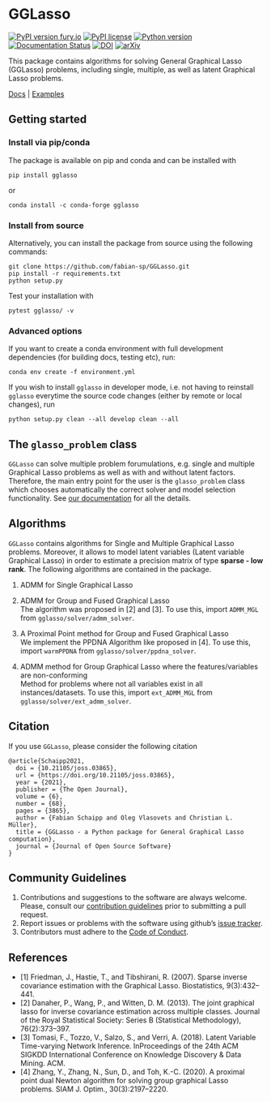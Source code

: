 # GGLasso

[![PyPI version fury.io](https://badge.fury.io/py/gglasso.svg)](https://pypi.python.org/pypi/gglasso/)
[![PyPI license](https://img.shields.io/pypi/l/gglasso.svg)](https://pypi.python.org/pypi/gglasso/)
[![Python version](https://img.shields.io/badge/python-3.7%20%7C%203.8%20%7C%203.9-blue)](https://www.python.org/)
[![Documentation Status](https://readthedocs.org/projects/gglasso/badge/?version=latest)](http://gglasso.readthedocs.io/?badge=latest)
[![DOI](https://joss.theoj.org/papers/10.21105/joss.03865/status.svg)](https://doi.org/10.21105/joss.03865)
[![arXiv](https://img.shields.io/badge/arXiv-2011.00898-b31b1b.svg)](https://arxiv.org/abs/2110.10521)


This package contains algorithms for solving General Graphical Lasso (GGLasso) problems, including single, multiple, as well as latent 
Graphical Lasso problems. <br>

[Docs](https://gglasso.readthedocs.io/en/latest/) | [Examples](https://gglasso.readthedocs.io/en/latest/auto_examples/index.html)

## Getting started

### Install via pip/conda

The package is available on pip and conda and can be installed with

    pip install gglasso

or

    conda install -c conda-forge gglasso


### Install from source

Alternatively, you can install the package from source using the following commands:

    git clone https://github.com/fabian-sp/GGLasso.git
    pip install -r requirements.txt
    python setup.py

Test your installation with 

    pytest gglasso/ -v


### Advanced options

If you want to create a conda environment with full development dependencies (for building docs, testing etc), run:

	conda env create -f environment.yml

If you wish to install `gglasso` in developer mode, i.e. not having to reinstall `gglasso` everytime the source code changes (either by remote or local changes), run

    python setup.py clean --all develop clean --all

## The `glasso_problem` class

`GGLasso` can solve multiple problem forumulations, e.g. single and multiple Graphical Lasso problems as well as with and without latent factors. Therefore, the main entry point for the user is the `glasso_problem` class which chooses automatically the correct solver and model selection functionality. See [our documentation](https://gglasso.readthedocs.io/en/latest/problem-object.html) for all the details.


## Algorithms

`GGLasso` contains algorithms for Single and Multiple Graphical Lasso problems. Moreover, it allows to model latent variables (Latent variable Graphical Lasso) in order to estimate a precision matrix of type **sparse - low rank**. The following algorithms are contained in the package.
<br>
1) ADMM for Single Graphical Lasso<br>

2) ADMM for Group and Fused Graphical Lasso<br>
The algorithm was proposed in [2] and [3]. To use this, import `ADMM_MGL` from `gglasso/solver/admm_solver`.<br>

3) A Proximal Point method for Group and Fused Graphical Lasso<br>
We implement the PPDNA Algorithm like proposed in [4]. To use this, import `warmPPDNA` from `gglasso/solver/ppdna_solver`.<br>

4) ADMM method for Group Graphical Lasso where the features/variables are non-conforming<br>
Method for problems where not all variables exist in all instances/datasets.  To use this, import `ext_ADMM_MGL` from `gglasso/solver/ext_admm_solver`.<br>

## Citation

If you use `GGLasso`, please consider the following citation

    @article{Schaipp2021,
      doi = {10.21105/joss.03865},
      url = {https://doi.org/10.21105/joss.03865},
      year = {2021},
      publisher = {The Open Journal},
      volume = {6},
      number = {68},
      pages = {3865},
      author = {Fabian Schaipp and Oleg Vlasovets and Christian L. Müller},
      title = {GGLasso - a Python package for General Graphical Lasso computation},
      journal = {Journal of Open Source Software}
    }


## Community Guidelines

1)  Contributions and suggestions to the software are always welcome.
    Please, consult our [contribution guidelines](CONTRIBUTING.md) prior
    to submitting a pull request.
2)  Report issues or problems with the software using github’s [issue
    tracker](https://github.com/fabian-sp/GGLasso/issues).
3)  Contributors must adhere to the [Code of
    Conduct](CODE_OF_CONDUCT.md).


## References
*  [1] Friedman, J., Hastie, T., and Tibshirani, R. (2007).  Sparse inverse covariance estimation with the Graphical Lasso. Biostatistics, 9(3):432–441.
*  [2] Danaher, P., Wang, P., and Witten, D. M. (2013). The joint graphical lasso for inverse covariance estimation across multiple classes. Journal of the Royal Statistical Society: Series B (Statistical Methodology), 76(2):373–397.
* [3] Tomasi, F., Tozzo, V., Salzo, S., and Verri, A. (2018). Latent Variable Time-varying Network Inference. InProceedings of the 24th ACM SIGKDD International Conference on Knowledge Discovery & Data Mining. ACM.
* [4] Zhang, Y., Zhang, N., Sun, D., and Toh, K.-C. (2020). A proximal point dual Newton algorithm for solving group graphical Lasso problems. SIAM J. Optim., 30(3):2197–2220.
